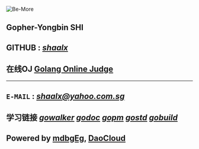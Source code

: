 
![Be-More][9]

**Gopher-Yongbin SHI**
-----------------------------


**GITHUB :**		_[shaalx][2]_
-----------------------------


## 在线OJ [Golang Online Judge][10]
-----------------------------


`E-MAIL` :	<em><a class="email" href="https://login.yahoo.com/">shaalx@yahoo.com.sg</a></em>
-----------------------------

__学习链接__ _[gowalker][3]_ _[godoc][4]_ _[gopm][5]_ _[gostd][6]_ _[gobuild][8]_
-----------------------------

Powered by  __[mdbgEg][7]__, __[DaoCloud][1]__
-----------------------------


[1]: https://daocloud.io/ "DaoCloud"
[2]: https://github.com/shaalx "shaalx"
[3]: https://gowalker.org/ "gowalker"
[4]: https://godoc.org/ "godoc"
[5]: https://gopm.io/ "gopm"
[6]: http://stdlib-shaalx.myalauda.cn/ "stdlib"
[7]: https://github.com/shaalx/mdbgEg "mdbgEg"
[8]: https://gobuild.io/ "gobuild"
[9]: http://7xku3c.com1.z0.glb.clouddn.com/Be-more.png "Be-more"
[10]: http://goojle.daoapp.io "GoOJ"
